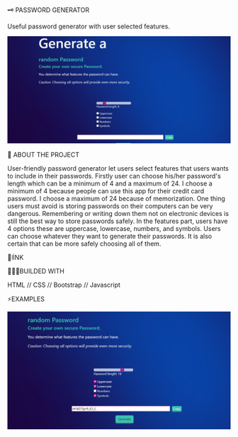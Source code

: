 
 🗝 PASSWORD GENERATOR

   Useful password generator with user selected features.
   
![A screenshot of the password generator](https://github.com/TevfikSarlak/password-generator/blob/main/Sample-one.PNG)


 📜 ABOUT THE PROJECT

   User-friendly password generator let users select features that users wants to include in their passwords. 
Firstly user can choose his/her password's length which can be a minimum of 4 and a maximum of 24. I choose a minimum of 4 because people can use this app for their credit card password. I choose a maximum of 24 because of memorization. One thing users must avoid is storing passwords on their computers can be very dangerous. Remembering or writing down them not on electronic devices is still the best way to store passwords safely. In the features part, users have 4 options these are uppercase, lowercase, numbers, and symbols. Users can choose whatever they want to generate their passwords. It is also certain that can be more safely choosing all of them.

 🔗lİNK



👨🏻‍💻BUILDED WITH

HTML //
CSS  //
Bootstrap //
Javascript


⚡️EXAMPLES

![A screenshot of the password generator](https://github.com/TevfikSarlak/password-generator/blob/main/Sample-two.PNG)




